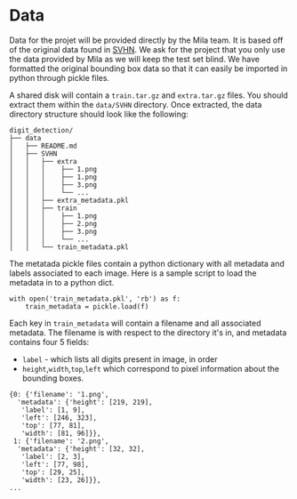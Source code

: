 # Data

Data for the projet will be provided directly by the Mila team. It is based off of the original data found in [SVHN](http://ufldl.stanford.edu/housenumbers/). We ask for the project that you only use the data provided by Mila as we will keep the test set blind. We have formatted the original bounding box data so that it can easily be imported in python through pickle files.

A shared disk will contain a `train.tar.gz` and `extra.tar.gz` files. You should extract them within the `data/SVHN` directory. Once extracted, the data directory structure should look like the following:

```
digit_detection/
├── data
│   ├── README.md
│   ├── SVHN
│   │   ├── extra
│   │   │    ├── 1.png
│   │   │    ├── 1.png
│   │   │    ├── 3.png
│   │   │    └── ...
│   │   ├── extra_metadata.pkl
│   │   ├── train
│   │   │    ├── 1.png
│   │   │    ├── 2.png
│   │   │    ├── 3.png
│   │   │    └── ...
│   │   └── train_metadata.pkl
```
The metatada pickle files contain a python dictionary with all metadata and labels associated to each image. Here is a sample script to load the metadata in to a python dict. 

```
with open('train_metadata.pkl', 'rb') as f:
    train_metadata = pickle.load(f)
```

Each key in `train_metadata` will contain a filename and all associated metadata. The filename is with respect to the directory it's in, and metadata contains four 5 fields: 
* `label` - which lists all digits present in image, in order
* `height`,`width`,`top`,`left` which correspond to pixel information about the bounding boxes.


```
{0: {'filename': '1.png',
  'metadata': {'height': [219, 219],
   'label': [1, 9],
   'left': [246, 323],
   'top': [77, 81],
   'width': [81, 96]}},
 1: {'filename': '2.png',
  'metadata': {'height': [32, 32],
   'label': [2, 3],
   'left': [77, 98],
   'top': [29, 25],
   'width': [23, 26]}},
...
```

